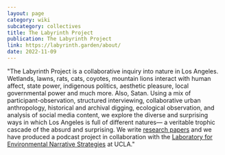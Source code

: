 ```yaml
---
layout: page
category: wiki
subcategory: collectives
title: The Labyrinth Project
publication: The Labyrinth Project
link: https://labyrinth.garden/about/
date: 2022-11-09
---
```


"The Labyrinth Project is a collaborative inquiry into nature in Los Angeles. Wetlands, lawns, rats, cats, coyotes, mountain lions interact with human affect, state power, indigenous politics, aesthetic pleasure, local governmental power and much more. Also, Satan. Using a mix of participant-observation, structured interviewing, collaborative urban anthropology, historical and archival digging, ecological observation, and analysis of social media content, we explore the diverse and surprising ways in which Los Angeles is full of different natures— a veritable trophic cascade of the absurd and surprising. We write [research papers](https://labyrinth.garden/research) and we have produced a podcast project in collaboration with the [Laboratory for Environmental Narrative Strategies](https://www.ioes.ucla.edu/lens/) at UCLA."
